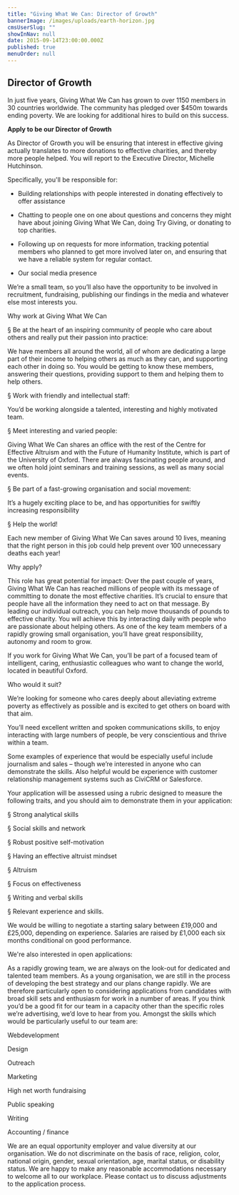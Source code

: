```yaml
---
title: "Giving What We Can: Director of Growth"
bannerImage: /images/uploads/earth-horizon.jpg
cmsUserSlug: ""
showInNav: null
date: 2015-09-14T23:00:00.000Z
published: true
menuOrder: null
---
```


  ##   Director of Growth

  

In just five years, Giving What We Can has grown to over 1150 members in 30 countries worldwide. The community has pledged over $450m towards ending poverty. We are looking for additional hires to build on this success.

  
**Apply to be our Director of Growth**

  
As Director of Growth you will be ensuring that interest in effective giving actually translates to more donations to effective charities, and thereby more people helped. You will report to the Executive Director, Michelle Hutchinson.

Specifically, you'll be responsible for:

- Building relationships with people interested in donating effectively to offer assistance

- Chatting to people one on one about questions and concerns they might have about joining Giving What We Can, doing Try Giving, or donating to top charities.

- Following up on requests for more information, tracking potential members who planned to get more involved later on, and ensuring that we have a reliable system for regular contact.

- Our social media presence

We&rsquo;re a small team, so you&rsquo;ll also have the opportunity to be involved in recruitment, fundraising, publishing our findings in the media and whatever else most interests you.

Why work at Giving What We Can

§ Be at the heart of an inspiring community of people who care about others and really put their passion into practice:

We have members all around the world, all of whom are dedicating a large part of their income to helping others as much as they can, and supporting each other in doing so. You would be getting to know these members, answering their questions, providing support to them and helping them to help others.

§ Work with friendly and intellectual staff:

You&rsquo;d be working alongside a talented, interesting and highly motivated team.

§ Meet interesting and varied people:

Giving What We Can shares an office with the rest of the Centre for Effective Altruism and with the Future of Humanity Institute, which is part of the University of Oxford. There are always fascinating people around, and we often hold joint seminars and training sessions, as well as many social events.

§ Be part of a fast-growing organisation and social movement:

It&rsquo;s a hugely exciting place to be, and has opportunities for swiftly increasing responsibility

§ Help the world!

Each new member of Giving What We Can saves around 10 lives, meaning that the right person in this job could help prevent over 100 unnecessary deaths each year!

Why apply?

This role has great potential for impact: Over the past couple of years, Giving What We Can has reached millions of people with its message of committing to donate the most effective charities. It&rsquo;s crucial to ensure that people have all the information they need to act on that message. By leading our individual outreach, you can help move thousands of pounds to effective charity. You will achieve this by interacting daily with people who are passionate about helping others. As one of the key team members of a rapidly growing small organisation, you&rsquo;ll have great responsibility, autonomy and room to grow.

If you work for Giving What We Can, you&rsquo;ll be part of a focused team of intelligent, caring, enthusiastic colleagues who want to change the world, located in beautiful Oxford.

Who would it suit?

We&rsquo;re looking for someone who cares deeply about alleviating extreme poverty as effectively as possible and is excited to get others on board with that aim.

You&rsquo;ll need excellent written and spoken communications skills, to enjoy interacting with large numbers of people, be very conscientious and thrive within a team.

Some examples of experience that would be especially useful include journalism and sales – though we&rsquo;re interested in anyone who can demonstrate the skills. Also helpful would be experience with customer relationship management systems such as CiviCRM or Salesforce.

Your application will be assessed using a rubric designed to measure the following traits, and you should aim to demonstrate them in your application:

   
§ Strong analytical skills

§ Social skills and network

§ Robust positive self-motivation

§ Having an effective altruist mindset

§ Altruism

§ Focus on effectiveness

§ Writing and verbal skills

§ Relevant experience and skills.

We would be willing to negotiate a starting salary between £19,000 and £25,000, depending on experience. Salaries are raised by £1,000 each six months conditional on good performance.

  
  
We're also interested in open applications:

  
As a rapidly growing team, we are always on the look-out for dedicated and talented team members. As a young organisation, we are still in the process of developing the best strategy and our plans change rapidly. We are therefore particularly open to considering applications from candidates with broad skill sets and enthusiasm for work in a number of areas. If you think you&rsquo;d be a good fit for our team in a capacity other than the specific roles we&rsquo;re advertising, we&rsquo;d love to hear from you. Amongst the skills which would be particularly useful to our team are:

Webdevelopment

Design

Outreach

Marketing

High net worth fundraising

Public speaking

Writing

Accounting / finance

We are an equal opportunity employer and value diversity at our organisation. We do not discriminate on the basis of race, religion, color, national origin, gender, sexual orientation, age, marital status, or disability status. We are happy to make any reasonable accommodations necessary to welcome all to our workplace. Please contact us to discuss adjustments to the application process. 

  
  
  
  
  
  
  